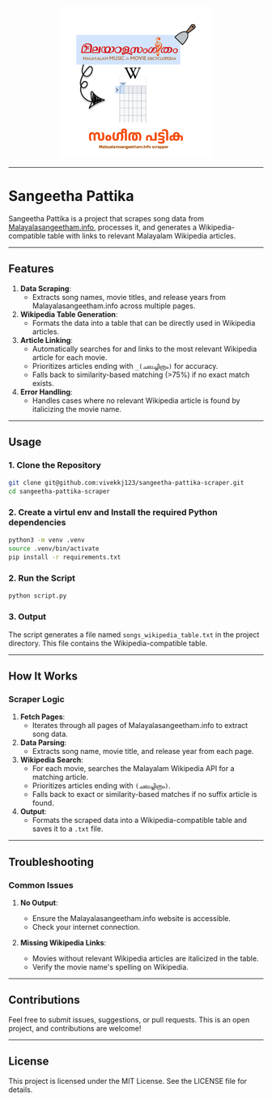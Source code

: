 <p align="center">
<img src="Logo.png"/>
</p>

_______
# Sangeetha Pattika

Sangeetha Pattika is a project that scrapes song data from [Malayalasangeetham.info](https://www.malayalasangeetham.info/), processes it, and generates a Wikipedia-compatible table with links to relevant Malayalam Wikipedia articles.

---

## Features

1. **Data Scraping**:
   - Extracts song names, movie titles, and release years from Malayalasangeetham.info across multiple pages.
2. **Wikipedia Table Generation**:
   - Formats the data into a table that can be directly used in Wikipedia articles.
3. **Article Linking**:
   - Automatically searches for and links to the most relevant Wikipedia article for each movie.
   - Prioritizes articles ending with `_(ചലച്ചിത്രം)` for accuracy.
   - Falls back to similarity-based matching (>75%) if no exact match exists.
4. **Error Handling**:
   - Handles cases where no relevant Wikipedia article is found by italicizing the movie name.

---

## Usage

### 1. Clone the Repository

```bash
git clone git@github.com:vivekkj123/sangeetha-pattika-scraper.git
cd sangeetha-pattika-scraper
```

### 2. Create a virtul env and Install the required Python dependencies

```bash
python3 -m venv .venv
source .venv/bin/activate
pip install -r requirements.txt
```
### 2. Run the Script

```bash
python script.py
```

### 3. Output

The script generates a file named `songs_wikipedia_table.txt` in the project directory. This file contains the Wikipedia-compatible table.

---

## How It Works

### Scraper Logic

1. **Fetch Pages**:
   - Iterates through all pages of Malayalasangeetham.info to extract song data.
2. **Data Parsing**:
   - Extracts song name, movie title, and release year from each page.
3. **Wikipedia Search**:
   - For each movie, searches the Malayalam Wikipedia API for a matching article.
   - Prioritizes articles ending with `(ചലച്ചിത്രം)`.
   - Falls back to exact or similarity-based matches if no suffix article is found.
4. **Output**:
   - Formats the scraped data into a Wikipedia-compatible table and saves it to a `.txt` file.

---


## Troubleshooting

### Common Issues

1. **No Output**:
   - Ensure the Malayalasangeetham.info website is accessible.
   - Check your internet connection.

2. **Missing Wikipedia Links**:
   - Movies without relevant Wikipedia articles are italicized in the table.
   - Verify the movie name's spelling on Wikipedia.

---

## Contributions

Feel free to submit issues, suggestions, or pull requests. This is an open project, and contributions are welcome!

---

## License

This project is licensed under the MIT License. See the LICENSE file for details.

